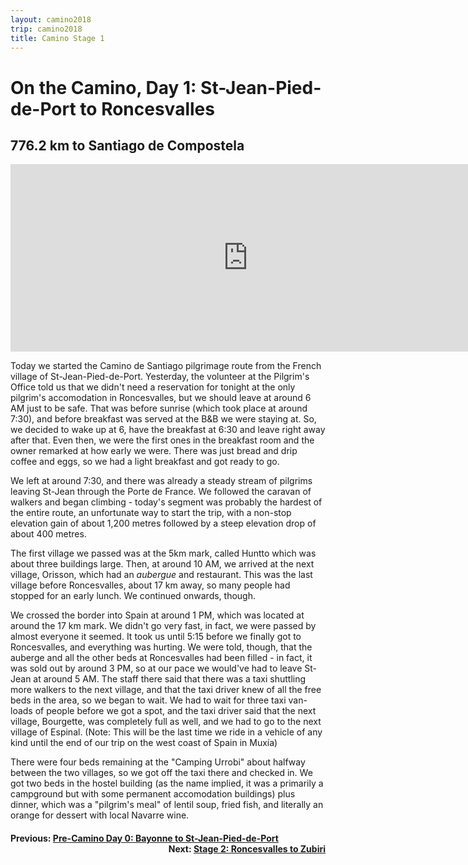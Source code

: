 ```yaml
---
layout: camino2018
trip: camino2018
title: Camino Stage 1
---
```


# On the Camino, Day 1: St-Jean-Pied-de-Port to Roncesvalles
## 776.2 km to Santiago de Compostela

<iframe src="https://www.google.com/maps/embed?pb=!1m28!1m12!1m3!1d257236.4931451662!2d-1.637827395939289!3d43.0927050282632!2m3!1f0!2f0!3f0!3m2!1i1024!2i768!4f13.1!4m13!3e2!4m5!1s0xd50d5616cb5d49f%3A0x27d43cc64a91e1c7!2sSaint-Jean-Pied-de-Port!3m2!1d43.163140999999996!2d-1.23811!4m5!1s0xd50ce28f705148b%3A0x61e83118380eaefe!2sRoncesvalles!3m2!1d43.0091774!2d-1.31951!5e0!3m2!1sen!2sca!4v1607051577596!5m2!1sen!2sca" width="760" height="300" frameborder="0" style="border:0;" allowfullscreen="" aria-hidden="false" tabindex="0"></iframe>

Today we started the Camino de Santiago pilgrimage route from the French village of St-Jean-Pied-de-Port. Yesterday, the volunteer at the Pilgrim's Office told us that we didn't need a reservation for tonight at the only pilgrim's accomodation in Roncesvalles, but we should leave at around 6 AM just to be safe. That was before sunrise (which took place at around 7:30), and before breakfast was served at the B&B we were staying at. So, we decided to wake up at 6, have the breakfast at 6:30 and leave right away after that. Even then, we were the first ones in the breakfast room and the owner remarked at how early we were. There was just bread and drip coffee and eggs, so we had a light breakfast and got ready to go.

We left at around 7:30, and there was already a steady stream of pilgrims leaving St-Jean through the Porte de France. We followed the caravan of walkers and began climbing - today's segment was probably the hardest of the entire route, an unfortunate way to start the trip, with a non-stop elevation gain of about 1,200 metres followed by a steep elevation drop of about 400 metres.

The first village we passed was at the 5km mark, called Huntto which was about three buildings large. Then, at around 10 AM, we arrived at the next village, Orisson, which had an <i>aubergue</i> and restaurant. This was the last village before Roncesvalles, about 17 km away, so many people had stopped for an early lunch. We continued onwards, though.

We crossed the border into Spain at around 1 PM, which was located at around the 17 km mark. We didn't go very fast, in fact, we were passed by almost everyone it seemed. It took us until 5:15 before we finally got to Roncesvalles, and everything was hurting. We were told, though, that the auberge and all the other beds at Roncesvalles had been filled - in fact, it was sold out by around 3 PM, so at our pace we would've had to leave St-Jean at around 5 AM. The staff there said that there was a taxi shuttling more walkers to the next village, and that the taxi driver knew of all the free beds in the area, so we began to wait. We had to wait for three taxi van-loads of people before we got a spot, and the taxi driver said that the next village, Bourgette, was completely full as well, and we had to go to the next village of Espinal. (Note: This will be the last time we ride in a vehicle of any kind until the end of our trip on the west coast of Spain in Mux&iacute;a)

There were four beds remaining at the "Camping Urrobi" about halfway between the two villages, so we got off the taxi there and checked in. We got two beds in the hostel building (as the name implied, it was a primarily a campground but with some permanent accomodation buildings) plus dinner, which was a "pilgrim's meal" of lentil soup, fried fish, and literally an orange for dessert with local Navarre wine.

<h4><div style="text-align: left; margin-bottom: -20px">Previous: <a href="/2018/09/02/camino0.html">Pre-Camino Day 0: Bayonne to St-Jean-Pied-de-Port</a></div></h4>
<h4><div style="text-align: right;">Next: <a href="/2018/09/04/camino2.html">Stage 2: Roncesvalles to Zubiri</a></div></h4>